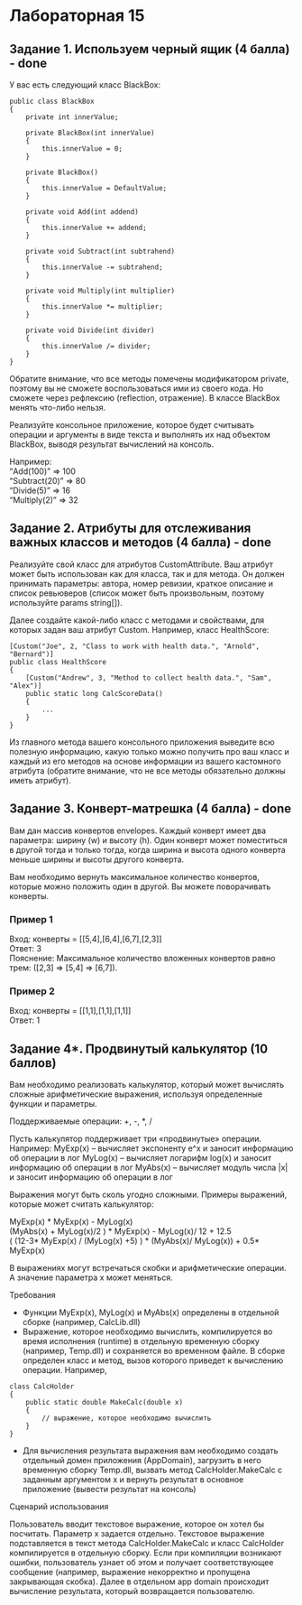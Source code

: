 # Лабораторная 15

## Задание 1. Используем черный ящик (4 балла) - done

У вас есть следующий класс BlackBox:
```
public class BlackBox
{
    private int innerValue;
    
    private BlackBox(int innerValue)
    {
        this.innerValue = 0;
    }

    private BlackBox()
    {
        this.innerValue = DefaultValue;
    }

    private void Add(int addend)
    {
        this.innerValue += addend;
    }

    private void Subtract(int subtrahend)
    {
        this.innerValue -= subtrahend;
    }

    private void Multiply(int multiplier)
    {
        this.innerValue *= multiplier;
    }

    private void Divide(int divider)
    {
        this.innerValue /= divider;
    } 
}
```

Обратите внимание, что все методы помечены модификатором private, поэтому вы не сможете воспользоваться ими из своего кода. Но сможете через рефлексию (reflection, отражение). В классе BlackBox менять что-либо нельзя.

Реализуйте консольное приложение, которое будет считывать операции и аргументы в виде текста и выполнять их над объектом BlackBox, выводя результат вычислений на консоль.

Например:  
“Add(100)” => 100   
“Subtract(20)” => 80   
“Divide(5)” => 16   
“Multiply(2)” => 32

## Задание 2. Атрибуты для отслеживания важных классов и методов (4 балла) - done

Реализуйте свой класс для атрибутов CustomAttribute. Ваш атрибут может быть использован как для класса, так и для метода. Он должен принимать параметры: автора, номер ревизии, краткое описание и список ревьюверов (список может быть произвольным, поэтому используйте params string[]).

Далее создайте какой-либо класс с методами и свойствами, для которых задан ваш атрибут Custom. Например, класс HealthScore:
```
[Custom("Joe", 2, "Class to work with health data.", "Arnold", "Bernard")] 
public class HealthScore
{
    [Custom("Andrew", 3, "Method to collect health data.", "Sam", "Alex")] 
    public static long CalcScoreData()
    {
        ...
    }
}
```

Из главного метода вашего консольного приложения выведите всю полезную информацию, какую
только можно получить про ваш класс и каждый из его методов на основе информации из вашего кастомного атрибута (обратите внимание, что не все методы обязательно должны иметь атрибут).

## Задание 3. Конверт-матрешка (4 балла) - done

Вам дан массив конвертов envelopes. Каждый конверт имеет два параметра: ширину (w) и высоту (h). Один конверт может поместиться в другой тогда и только тогда, когда ширина и высота одного конверта меньше ширины и высоты другого конверта.

Вам необходимо вернуть максимальное количество конвертов, которые можно положить один в другой. Вы можете поворачивать конверты.

### Пример 1
Вход: конверты = [[5,4],[6,4],[6,7],[2,3]]  
Ответ: 3   
Пояснение: Максимальное количество вложенных конвертов равно трем: ([2,3] => [5,4] => [6,7]).

### Пример 2
Вход: конверты = [[1,1],[1,1],[1,1]]  
Ответ: 1  

## Задание 4*. Продвинутый калькулятор (10 баллов)

Вам необходимо реализовать калькулятор, который может вычислять сложные арифметические выражения, используя определенные функции и параметры.

Поддерживаемые операции: +, -, *, /

Пусть калькулятор поддерживает три «продвинутые» операции. Например: MyExp(x) – вычисляет экспоненту e^x и заносит информацию об операции в лог MyLog(x) – вычисляет логарифм log(x) и заносит информацию об операции в лог MyAbs(x) – вычисляет модуль числа |x| и заносит информацию об операции в лог

Выражения могут быть сколь угодно сложными. Примеры выражений, которые может считать калькулятор:

MyExp(x) * MyExp(x) - MyLog(x)  
(MyAbs(x) + MyLog(x)/2 ) * MyExp(x) - MyLog(x)/ 12 + 12.5  
( (12-3* MyExp(x) / (MyLog(x) +5) ) * (MyAbs(x)/ MyLog(x)) + 0.5* MyExp(x)

В выражениях могут встречаться скобки и арифметические операции. А значение параметра x может меняться.

Требования
- Функции MyExp(x), MyLog(x) и MyAbs(x) определены в отдельной сборке (например, CalcLib.dll)
- Выражение, которое необходимо вычислить, компилируется во время исполнения (runtime) в отдельную временную сборку (например, Temp.dll) и сохраняется во временном файле. В сборке определен класс и метод, вызов которого приведет к вычислению операции. Например,
```
class CalcHolder
{
    public static double MakeCalc(double x)
    {
        // выражение, которое необходимо вычислить
    } 
}
```
- Для вычисления результата выражения вам необходимо создать отдельный домен приложения (AppDomain), загрузить в него временную сборку Temp.dll, вызвать метод CalcHolder.MakeCalc с заданным аргументом x и вернуть результат в основное приложение (вывести результат на консоль)

Сценарий использования

Пользователь вводит текстовое выражение, которое он хотел бы посчитать. Параметр x задается отдельно. Текстовое выражение подставляется в текст метода CalcHolder.MakeCalc и класс CalcHolder компилируется в отдельную сборку. Если при компиляции возникают ошибки, пользователь узнает об этом и получает соответствующее сообщение (например, выражение некорректно и пропущена закрывающая скобка). Далее в отдельном app domain происходит вычисление результата, который возвращается пользователю.
